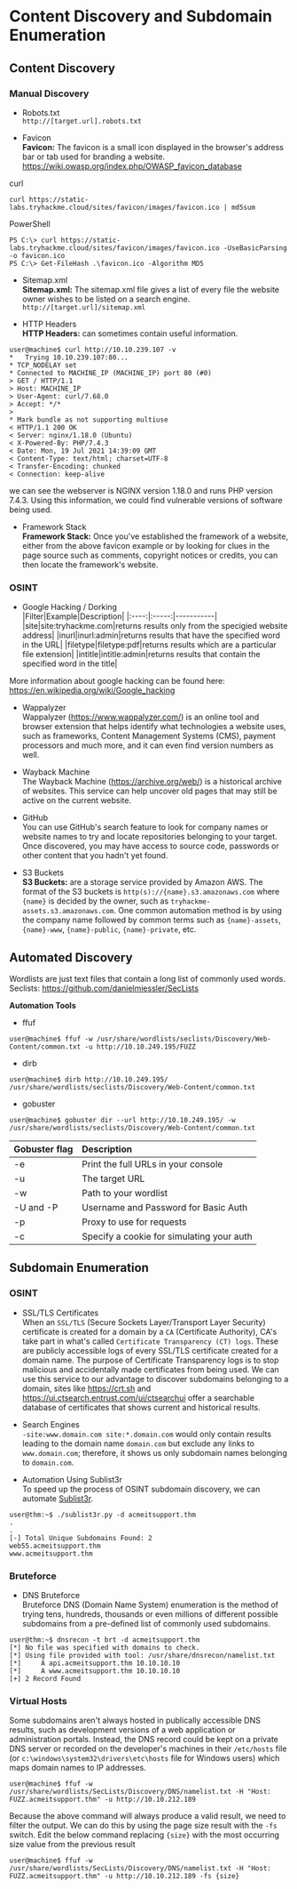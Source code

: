 # Content Discovery and Subdomain Enumeration

## Content Discovery

### Manual Discovery
- Robots.txt  
`http://[target.url].robots.txt`

- Favicon  
**Favicon:** The favicon is a small icon displayed in the browser's address bar or tab used for branding a website.  
https://wiki.owasp.org/index.php/OWASP_favicon_database  

curl
```
curl https://static-labs.tryhackme.cloud/sites/favicon/images/favicon.ico | md5sum
```
PowerShell
```
PS C:\> curl https://static-labs.tryhackme.cloud/sites/favicon/images/favicon.ico -UseBasicParsing -o favicon.ico
PS C:\> Get-FileHash .\favicon.ico -Algorithm MD5 
```  
- Sitemap.xml  
**Sitemap.xml:**  The sitemap.xml file gives a list of every file the website owner wishes to be listed on a search engine.  
`http://[target.url]/sitemap.xml`

- HTTP Headers  
**HTTP Headers:**  can sometimes contain useful information. 
```
user@machine$ curl http://10.10.239.107 -v
*   Trying 10.10.239.107:80...
* TCP_NODELAY set
* Connected to MACHINE_IP (MACHINE_IP) port 80 (#0)
> GET / HTTP/1.1
> Host: MACHINE_IP
> User-Agent: curl/7.68.0
> Accept: */*
> 
* Mark bundle as not supporting multiuse
< HTTP/1.1 200 OK
< Server: nginx/1.18.0 (Ubuntu)
< X-Powered-By: PHP/7.4.3
< Date: Mon, 19 Jul 2021 14:39:09 GMT
< Content-Type: text/html; charset=UTF-8
< Transfer-Encoding: chunked
< Connection: keep-alive
```
we can see the webserver is NGINX version 1.18.0 and runs PHP version 7.4.3. Using this information, we could find vulnerable versions of software being used.   

- Framework Stack  
**Framework Stack:** Once you've established the framework of a website, either from the above favicon example or by looking for clues in the page source such as comments, copyright notices or credits, you can then locate the framework's website. 

### OSINT
- Google Hacking / Dorking  
    |Filter|Example|Description|
    |:----:|:-----:|-----------|
    |site|site:tryhackme.com|returns results only from the specigied website address|
    |inurl|inurl:admin|returns results that have the specified word in the URL|
    |filetype|filetype:pdf|returns results which are a particular file extension|
    |intitle|intitle:admin|returns results that contain the specified word in the title|  

More information about google hacking can be found here: https://en.wikipedia.org/wiki/Google_hacking

- Wappalyzer  
Wappalyzer (https://www.wappalyzer.com/) is an online tool and browser extension that helps identify what technologies a website uses, such as frameworks, Content Management Systems (CMS), payment processors and much more, and it can even find version numbers as well.  

- Wayback Machine  
The Wayback Machine (https://archive.org/web/) is a historical archive of websites. This service can help uncover old pages that may still be active on the current website.  

- GitHub  
You can use GitHub's search feature to look for company names or website names to try and locate repositories belonging to your target. Once discovered, you may have access to source code, passwords or other content that you hadn't yet found.

- S3 Buckets  
**S3 Buckets:** are a storage service provided by Amazon AWS. The format of the S3 buckets is `http(s)://{name}.s3.amazonaws.com` where `{name}` is decided by the owner, such as `tryhackme-assets.s3.amazonaws.com`.   One common automation method is by using the company name followed by common terms such as `{name}-assets`, `{name}-www`, `{name}-public`, `{name}-private`, etc. 

## Automated Discovery  
Wordlists are just text files that contain a long list of commonly used words.  
Seclists: https://github.com/danielmiessler/SecLists
<br>

**Automation Tools**
- ffuf
```
user@machine$ ffuf -w /usr/share/wordlists/seclists/Discovery/Web-Content/common.txt -u http://10.10.249.195/FUZZ
```
- dirb
```
user@machine$ dirb http://10.10.249.195/ /usr/share/wordlists/seclists/Discovery/Web-Content/common.txt
```
- gobuster
```
user@machine$ gobuster dir --url http://10.10.249.195/ -w /usr/share/wordlists/seclists/Discovery/Web-Content/common.txt
```  
|Gobuster flag|Description|
|:----|:----|
|-e|Print the full URLs in your console|
|-u|The target URL|
|-w|Path to your wordlist|
|-U and -P|Username and Password for Basic Auth|
|-p <x>|Proxy to use for requests|
|-c <http cookies>|Specify a cookie for simulating your auth|　　


## Subdomain Enumeration
### OSINT
- SSL/TLS Certificates  
 When an `SSL/TLS` (Secure Sockets Layer/Transport Layer Security) certificate is created for a domain by a `CA` (Certificate Authority), CA's take part in what's called `Certificate Transparency (CT) logs`. These are publicly accessible logs of every SSL/TLS certificate created for a domain name. The purpose of Certificate Transparency logs is to stop malicious and accidentally made certificates from being used. We can use this service to our advantage to discover subdomains belonging to a domain, sites like https://crt.sh and https://ui.ctsearch.entrust.com/ui/ctsearchui offer a searchable database of certificates that shows current and historical results.

- Search Engines  
`-site:www.domain.com site:*.domain.com` would only contain results leading to the domain name `domain.com` but exclude any links to `www.domain.com`; therefore, it shows us only subdomain names belonging to `domain.com`.  

- Automation Using Sublist3r  
To speed up the process of OSINT subdomain discovery, we can automate [Sublist3r](https://github.com/aboul3la/Sublist3r).  
```
user@thm:~$ ./sublist3r.py -d acmeitsupport.thm
.
.
[-] Total Unique Subdomains Found: 2
web55.acmeitsupport.thm
www.acmeitsupport.thm
```

### Bruteforce
- DNS Bruteforce  
Bruteforce DNS (Domain Name System) enumeration is the method of trying tens, hundreds, thousands or even millions of different possible subdomains from a pre-defined list of commonly used subdomains.  
```
user@thm:~$ dnsrecon -t brt -d acmeitsupport.thm
[*] No file was specified with domains to check.
[*] Using file provided with tool: /usr/share/dnsrecon/namelist.txt
[*]     A api.acmeitsupport.thm 10.10.10.10
[*]     A www.acmeitsupport.thm 10.10.10.10
[+] 2 Record Found
```

### Virtual Hosts
Some subdomains aren't always hosted in publically accessible DNS results, such as development versions of a web application or administration portals. Instead, the DNS record could be kept on a private DNS server or recorded on the developer's machines in their `/etc/hosts` file (or `c:\windows\system32\drivers\etc\hosts` file for Windows users) which maps domain names to IP addresses.   
```
user@machine$ ffuf -w /usr/share/wordlists/SecLists/Discovery/DNS/namelist.txt -H "Host: FUZZ.acmeitsupport.thm" -u http://10.10.212.189
```
Because the above command will always produce a valid result, we need to filter the output. We can do this by using the page size result with the `-fs` switch.  Edit the below command replacing `{size}` with the most occurring size value from the previous result
```
user@machine$ ffuf -w /usr/share/wordlists/SecLists/Discovery/DNS/namelist.txt -H "Host: FUZZ.acmeitsupport.thm" -u http://10.10.212.189 -fs {size}
```

